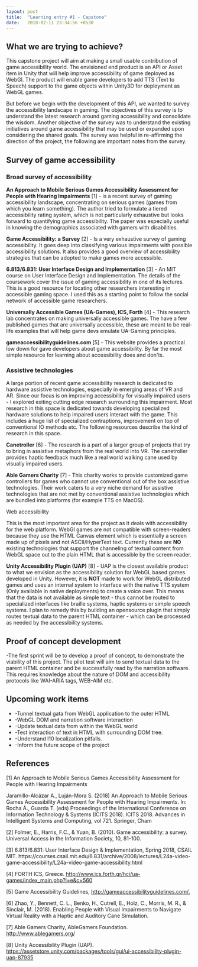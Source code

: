 ```yaml
---
layout: post
title:  "Learning entry #1 - Capstone"
date:   2018-02-11 23:34:56 +0530
---
```


<h2>What we are trying to achieve?</h2>
<p>This capstone project will aim at making a small usable contribution of game accessibility world. The envisioned end product is an API or Asset item in Unity that will help improve accessibility of game deployed as WebGl. The product will enable game developers to add TTS (Text to Speech) support to the game objects within Unity3D for deployment as WebGL games.</p>

<p>But before we begin with the development of this API, we wanted to survey the accessibility landscape in gaming. The objectives of this survey is to understand the latest research around gaming accessibility and consolidate the wisdom. Another objective of the survey was to understand the existing initiatives around game accessibility that may be used or expanded upon considering the shared goals. The survey was helpful in re-affirming the direction of the project, the following are important notes from the survey.</p>

<h2>Survey of game accessibility</h2>

<h3>Broad survey of accessibility</h3>
<p><b>An Approach to Mobile Serious Games Accessibility Assessment for People with Hearing Impairments</b> [1] - is a recent survey of gaming accessibility landscape, concentrating on serious games (games from which you learn something). The author tried to formulate a tiered accessibility rating system, which is not particularly exhaustive but looks forward to quantifying game accessibility. The paper was especially useful in knowing the demographics associated with gamers with disabilities.</p>
<p><b>Game Accessibility: a Survey</b> [2] - Is a very exhaustive survey of gaming accessibility. It goes deep into classifying various impairments with possible accessibility solutions. It also provides a good overview of accessibility strategies that can be adopted to make games more accessible.</p>
<p><b>6.813/6.831: User Interface Design and Implementation</b> [3] - An MIT course on User Interface Design and Implementation. The details of the coursework cover the issue of gaming accessibility in one of its lectures. This is a good resource for locating other researchers interesting in accessible gaming space. I used this as a starting point to follow the social network of accessible game researchers.</p>
<p><b>Universally Accessible Games (UA-Games), ICS, Forth</b> [4] - This research lab concentrates on making universally accessible games. The have a few published games that are universally accessible, these are meant to be real-life examples that will help game devs emulate UA-Gaming principles.</p>
<p><b>gameaccessibilityguidelines.com</b> [5] - This website provides a practical low down for gave developers about game accessibility. By far the most simple resource for learning about accessibility does and don'ts.</p>

<h3>Assistive technologies</h3>
<p>A large portion of recent game accessibility research is dedicated to hardware assistive technologies, especially in emerging areas of VR and AR. Since our focus is on improving accessibility for visually impaired users - I explored exiting cutting edge research surrounding this impairment. Most research in this space is dedicated towards developing specialized hardware solutions to help impaired users interact with the game. This includes a huge list of specialized contraptions, improvement on top of conventional IO methods etc. The following resources describe the kind of research in this space.</p>
<p><b>Canetroller</b> [6] - The research is a part of a larger group of projects that try to bring in assistive metaphors from the real world into VR. The canetroller provides haptic feedback much like a real world walking cane used by visually impaired users.</p>
<p><b>Able Gamers Charity</b> [7] - This charity works to provide customized game controllers for games who cannot use conventional out of the box assistive technologies. Their work caters to a very niche demand for assistive technologies that are not met by conventional assistive technologies which are bundled into platforms (for example TTS on MacOS).</p>

</h3>Web accessibility</h3>
<p>This is the most important area for the project as it deals with accessibility for the web platform. WebGl games are not compatible with screen-readers because they use the HTML Canvas element which is essentially a screen made up of pixels and not ASCII/HyperText text. Currently these are <b>NO</b> existing technologies that support the channeling of textual content from WebGL space out to the plain HTML that is accessible by the screen reader.</p>
<p><b>Unity Accessibility Plugin (UAP)</b> [8] - UAP is the closest available product to what we envision as the accessibility solution for WebGL based games developed in Unity. However, it is <b>NOT</b> made to work for WebGL distributed games and uses an internal system to interface with the native TTS system (Only available in native deployments) to create a voice over. This means that the data is not available as simple text - thus cannot be routed to specialized interfaces like braille systems, haptic systems or simple speech systems. I plan to remedy this by building an opensource plugin that simply routes textual data to the parent HTML container - which can be processed as needed by the accessibility systems.</p>

<h2>Proof of concept development</h2>
<p>-The first sprint will be to develop a proof of concept, to demonstrate the viability of this project. The pilot test will aim to send textual data to the parent HTML container and be successfully read by the narration software. This requires knowledge about the nature of DOM and accessibility protocols like  WAI-ARIA tags, WEB-AIM etc.</p>

<h2>Upcoming work items</h2>
<ul>
<li>-Tunnel textual gata from WebGL application to the outer HTML</li>
<li>-WebGL DOM and narration software interaction</li>
<li>-Update textual data from within the WebGL world</li>
<li>-Test interaction of text in HTML with surrounding DOM tree.</li>
<li>-Understand l10 localization pitfalls.</li>
<li>-Inform the future scope of the project</li>
</ul>

<h2>References</h2>
<p>[1] An Approach to Mobile Serious Games Accessibility Assessment for People with Hearing Impairments</p>
Jaramillo-Alcázar A., Luján-Mora S. (2018) An Approach to Mobile Serious Games Accessibility Assessment for People with Hearing Impairments. In: Rocha Á., Guarda T. (eds) Proceedings of the International Conference on Information Technology & Systems (ICITS 2018). ICITS 2018. Advances in Intelligent Systems and Computing, vol 721. Springer, Cham
<p>[2] Folmer, E., Harris, F.C., & Yuan, B. (2010). Game accessibility: a survey. Universal Access in the Information Society, 10, 81-100.</p>
<p>[3] 6.813/6.831: User Interface Design & Implementation, Spring 2018, CSAIL MIT. https://courses.csail.mit.edu/6.831/archive/2008/lectures/L24a-video-game-accessibility/L24a-video-game-accessibility.html</p>
<p>[4] FORTH ICS, Greece. <a href="http://www.ics.forth.gr/hci/ua-games/index_main.php?l=e&c=560">http://www.ics.forth.gr/hci/ua-games/index_main.php?l=e&c=560</a></p>
<p>[5] Game Accessibility Guidelines, <a href="http://gameaccessibilityguidelines.com/">http://gameaccessibilityguidelines.com/.</a></p>
<p>[6] Zhao, Y., Bennett, C. L., Benko, H., Cutrell, E., Holz, C., Morris, M. R., & Sinclair, M. (2018). Enabling People with Visual Impairments to Navigate Virtual Reality with a Haptic and Auditory Cane Simulation.</p>
<p>[7] Able Gamers Charity, AbleGamers Foundation. <a href="http://www.ablegamers.org/">http://www.ablegamers.org/</a></p>
<p>[8] Unity Accessibility Plugin (UAP). <a href="https://assetstore.unity.com/packages/tools/gui/ui-accessibility-plugin-uap-87935">https://assetstore.unity.com/packages/tools/gui/ui-accessibility-plugin-uap-87935</a></p>


